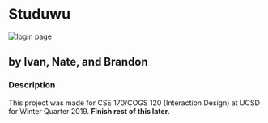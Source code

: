 # Studuwu

![login page](https://i.imgur.com/20555HJ.png)

## by Ivan, Nate, and Brandon

### Description
This project was made for CSE 170/COGS 120 (Interaction Design) at UCSD for
Winter Quarter 2019. **Finish rest of this later**.

